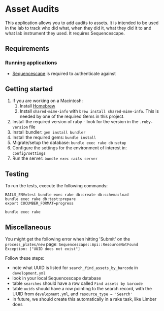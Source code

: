 # Asset Audits

This application allows you to add audits to assets. It is intended to be used in the lab to track
who did what, when they did it, what they did it to and what lab instrument they used. It requires
Sequencescape.

## Requirements

### Running applications

* [Sequencescape](https://github.com/sanger/sequencescape/) is required to authenticate against

## Getting started

1. If you are working on a Macintosh:
   1. Install [Homebrew](https://brew.sh)
   1. Install `shared-mime-info` with `brew install shared-mime-info`. This is
      needed by one of the required Gems in this project.
1. Install the required version of ruby - look for the version in the `.ruby-version` file
1. Install bundler: `gem install bundler`
1. Install the required gems: `bundle install`
1. Migrate/setup the database: `bundle exec rake db:setup`
1. Configure the settings for the environment of interest in: `config/settings`
1. Run the server: `bundle exec rails server`

## Testing

To run the tests, execute the following commands:

    RAILS_ENV=test bundle exec rake db:create db:schema:load
    bundle exec rake db:test:prepare
    export CUCUMBER_FORMAT=progress

    bundle exec rake

## Miscellaneous

You might get the following error when hitting 'Submit' on the `process_plates/new` page:
`Sequencescape::Api::ResourceNotFound Exception: ["UUID does not exist"]`

Follow these steps:

* note what UUID is listed for `search_find_assets_by_barcode` in `development.yml`
* look in your local Sequencescape database
* table `searches` should have a row called `Find assets by barcode`
* table `uuids` should have a row pointing to the search record, with the UUID from
`development.yml`, and `resource_type = 'Search'`
* In future, we should create this automatically in a rake task, like Limber does
